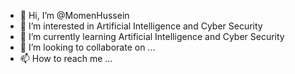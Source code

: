 - 👋 Hi, I’m @MomenHussein
- 👀 I’m interested in Artificial Intelligence and Cyber Security
- 🌱 I’m currently learning Artificial Intelligence and Cyber Security
- 💞️ I’m looking to collaborate on ...
- 📫 How to reach me ...

<!---
MomenHussein/MomenHussein is a ✨ special ✨ repository because its `README.md` (this file) appears on your GitHub profile.
You can click the Preview link to take a look at your changes.
--->
